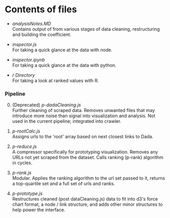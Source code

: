 # Contents of files

* *analysisNotes.MD* <br />
Contains output of from various stages of data cleaning, restructuring and building the coefficient.

* *inspector.js* <br />
For taking a quick glance at the data with node.

* *inspector.ipynb* <br />
For taking a quick glance at the data with python.

* *r Directory* <br />
For taking a look at ranked values with R.

### Pipeline

0. (Deprecated) *p-dadaCleaning.js* <br />
Further cleaning of scraped data. Removes unwanted files that may introduce more noise than signal into visualization and analysis. Not used in the current pipeline; integrated into crawler.

1. *p-rootCalc.js* <br />
Assigns urls to the 'root' array based on next closest links to Dada.

2. *p-reduce.js* <br />
A compressor specifically for prototyping visualization. Removes any URLs not yet scraped from the dataset. Calls ranking (p-rank) algorithm in cycles.

3. *p-rank.js* <br />
Modular. Applies the ranking algorithm to the url set passed to it, returns a top-quartile set and a full set of urls and ranks.

4. *p-prototype.js* <br />
Restructures cleaned (post dataCleaning.js) data to fit into d3's force chart format, a node / link structure, and adds other minor structures to help power the interface.
